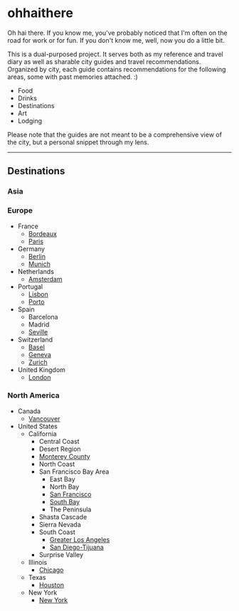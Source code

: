 # ohhaithere

Oh hai there. If you know me, you've probably noticed that I'm often on the road for work or for fun. If you don't know me, well, now you do a little bit.

This is a dual-purposed project. It serves both as my reference and travel diary as well as sharable city guides and travel recommendations. Organized by city, each guide contains recommendations for the following areas, some with past memories attached. :) 
- Food
- Drinks
- Destinations
- Art
- Lodging

Please note that the guides are not meant to be a comprehensive view of the city, but a personal snippet through my lens.

----------

## Destinations

### Asia

### Europe

- France
    - [Bordeaux](/europe/france/bordeaux.md)
    - [Paris](/europe/france/paris.md)
- Germany
    - [Berlin](europe/germany/berlin.md)
    - [Munich](europe/germany/munich.md)
- Netherlands
    - [Amsterdam](europe/netherlands/amsterdam.md)
- Portugal
    - [Lisbon](/europe/portugal/lisbon.md)
    - [Porto](/europe/portugal/porto.md)
- Spain
    - Barcelona
    - Madrid
    - [Seville](/europe/spain/seville.md)
- Switzerland
    - [Basel](europe/switzerland/basel.md)
    - [Geneva](europe/switzerland/geneva.md)
    - [Zurich](europe/switzerland/zurich.md)
- United Kingdom
    - [London](europe/united-kingdom/london.md)

### North America

- Canada
    - [Vancouver](north_america/canada/vancouver.md)
- United States
    - California
        - Central Coast
        - Desert Region
        - [Monterey County](north_america/united_states/california/monterey_county.md)
        - North Coast
        - San Francisco Bay Area 
            - East Bay
            - North Bay
            - [San Francisco](north_america/united_states/california/san_francisco.md)
            - [South Bay](north_america/united_states/california/south_bay.md)
            - The Peninsula
        - Shasta Cascade
        - Sierra Nevada
        - South Coast
            - [Greater Los Angeles](north_america/united_states/california/greater_los_angeles.md)
            - [San Diego-Tijuana](north_america/united_states/california/san_diego_tijuana.md)
        - Surprise Valley
    - Illinois
        - [Chicago](north_america/united_states/illinois/chicago.md)
    - Texas
        - [Houston](north_america/united_states/texas/houston.md)
    - New York
        - [New York](north_america/united_states/new_york/new_york.md)